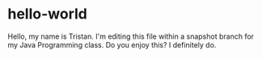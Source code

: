 # hello-world

Hello, my name is Tristan. I'm editing this file within a snapshot branch for my Java Programming class.
Do you enjoy this? I definitely do.
